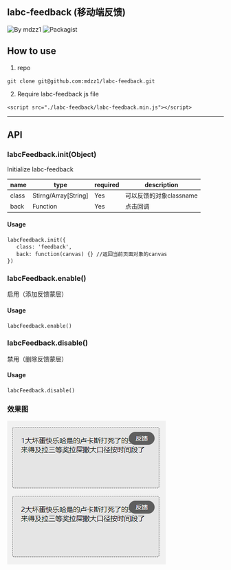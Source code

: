## labc-feedback (移动端反馈)
![By mdzz1](https://img.shields.io/badge/mdzz1-powerby-green.svg)
![Packagist](https://img.shields.io/packagist/l/doctrine/orm.svg)

## How to use
1.  repo

```
git clone git@github.com:mdzz1/labc-feedback.git
```

2. Require labc-feedback  js file

```
<script src="./labc-feedback/labc-feedback.min.js"></script>
```
---

## API

### labcFeedback.init(Object)
Initialize labc-feedback

name         | type     | required | description
------------ | -------- | -------- | ---------
class        | Stirng/Array[String]   | Yes      | 可以反馈的对象classname
back         | Function | Yes      | 点击回调


#### Usage

```
labcFeedback.init({
   class: 'feedback',
   back: function(canvas) {} //返回当前页面对象的canvas
})
```

### labcFeedback.enable()
启用（添加反馈蒙层）

#### Usage

```
labcFeedback.enable()
```

### labcFeedback.disable()
禁用（删除反馈蒙层）

#### Usage

```
labcFeedback.disable()
```

### 效果图
![效果图](./demo.png)
